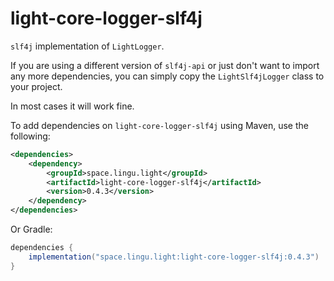 # light-core-logger-slf4j

`slf4j` implementation of `LightLogger`.

If you are using a different version of `slf4j-api` or 
just don't want to import any more dependencies, 
you can simply copy the `LightSlf4jLogger` class to your project.

In most cases it will work fine.

To add dependencies on `light-core-logger-slf4j` using Maven, use the following:
```xml
<dependencies>
    <dependency>
        <groupId>space.lingu.light</groupId>
        <artifactId>light-core-logger-slf4j</artifactId>
        <version>0.4.3</version>
    </dependency>
</dependencies>
```

Or Gradle:
```groovy
dependencies {
    implementation("space.lingu.light:light-core-logger-slf4j:0.4.3")
}
```

